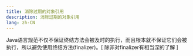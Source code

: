 ```yaml
---
title: 消除过期的对象引用
description: 消除过期的对象引用
lang: zh-CN
---
```


Java语言规范不仅不保证终结方法会被及时的执行，而且根本就不保证它们会被执行，所以避免使用终结方法(finalizer)。[ 除非对finalizer有相当深的了解 ]
